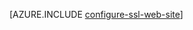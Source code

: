 <properties 
	pageTitle="Enable HTTPS for a web app in Azure Websites" 
	description="Learn how to enable SSL with an Azure Websites." 
	services="app-service" 
	documentationCenter=".net" 
	authors="cephalin" 
	manager="wpickett" 
	editor="jimbe"/>

<tags
	ms.service="app-service"
	ms.date="09/16/2015"
	wacn.date=""/>


<!-- deleted by customization
#Enable HTTPS for an app in Azure Websites

[AZURE.INCLUDE [app-service-web-to-api-and-mobile](../includes/app-service-web-to-api-and-mobile.md)] 

-->
[AZURE.INCLUDE [configure-ssl-web-site](../includes/configure-ssl-web-site.md)]
 